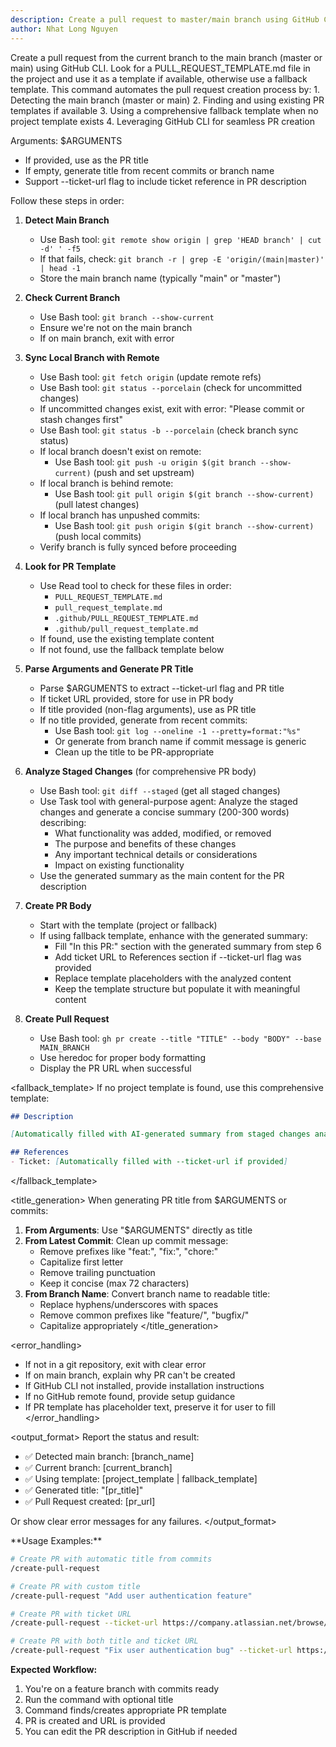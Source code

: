 ```yaml
---
description: Create a pull request to master/main branch using GitHub CLI with PR template support
author: Nhat Long Nguyen
---
```


<task>
Create a pull request from the current branch to the main branch (master or main) using GitHub CLI. Look for a PULL_REQUEST_TEMPLATE.md file in the project and use it as a template if available, otherwise use a fallback template.
</task>

<context>
This command automates the pull request creation process by:
1. Detecting the main branch (master or main)
2. Finding and using existing PR templates if available
3. Using a comprehensive fallback template when no project template exists
4. Leveraging GitHub CLI for seamless PR creation

Arguments: $ARGUMENTS
- If provided, use as the PR title
- If empty, generate title from recent commits or branch name
- Support --ticket-url flag to include ticket reference in PR description
</context>

<instructions>
Follow these steps in order:

1. **Detect Main Branch**
   - Use Bash tool: `git remote show origin | grep 'HEAD branch' | cut -d' ' -f5`
   - If that fails, check: `git branch -r | grep -E 'origin/(main|master)' | head -1`
   - Store the main branch name (typically "main" or "master")

2. **Check Current Branch**
   - Use Bash tool: `git branch --show-current`
   - Ensure we're not on the main branch
   - If on main branch, exit with error

3. **Sync Local Branch with Remote**
   - Use Bash tool: `git fetch origin` (update remote refs)
   - Use Bash tool: `git status --porcelain` (check for uncommitted changes)
   - If uncommitted changes exist, exit with error: "Please commit or stash changes first"
   - Use Bash tool: `git status -b --porcelain` (check branch sync status)
   - If local branch doesn't exist on remote:
     - Use Bash tool: `git push -u origin $(git branch --show-current)` (push and set upstream)
   - If local branch is behind remote:
     - Use Bash tool: `git pull origin $(git branch --show-current)` (pull latest changes)
   - If local branch has unpushed commits:
     - Use Bash tool: `git push origin $(git branch --show-current)` (push local commits)
   - Verify branch is fully synced before proceeding

4. **Look for PR Template**
   - Use Read tool to check for these files in order:
     - `PULL_REQUEST_TEMPLATE.md`
     - `pull_request_template.md`
     - `.github/PULL_REQUEST_TEMPLATE.md`
     - `.github/pull_request_template.md`
   - If found, use the existing template content
   - If not found, use the fallback template below

5. **Parse Arguments and Generate PR Title**
   - Parse $ARGUMENTS to extract --ticket-url flag and PR title
   - If ticket URL provided, store for use in PR body
   - If title provided (non-flag arguments), use as PR title
   - If no title provided, generate from recent commits:
     - Use Bash tool: `git log --oneline -1 --pretty=format:"%s"`
     - Or generate from branch name if commit message is generic
     - Clean up the title to be PR-appropriate

6. **Analyze Staged Changes** (for comprehensive PR body)
   - Use Bash tool: `git diff --staged` (get all staged changes)
   - Use Task tool with general-purpose agent: Analyze the staged changes and generate a concise summary (200-300 words) describing:
     - What functionality was added, modified, or removed
     - The purpose and benefits of these changes
     - Any important technical details or considerations
     - Impact on existing functionality
   - Use the generated summary as the main content for the PR description

7. **Create PR Body**
   - Start with the template (project or fallback)
   - If using fallback template, enhance with the generated summary:
     - Fill "In this PR:" section with the generated summary from step 6
     - Add ticket URL to References section if --ticket-url flag was provided
     - Replace template placeholders with the analyzed content
     - Keep the template structure but populate it with meaningful content

8. **Create Pull Request**
   - Use Bash tool: `gh pr create --title "TITLE" --body "BODY" --base MAIN_BRANCH`
   - Use heredoc for proper body formatting
   - Display the PR URL when successful
</instructions>

<fallback_template>
If no project template is found, use this comprehensive template:

```markdown
## Description

[Automatically filled with AI-generated summary from staged changes analysis]

## References
- Ticket: [Automatically filled with --ticket-url if provided]
```
</fallback_template>

<title_generation>
When generating PR title from $ARGUMENTS or commits:

1. **From Arguments**: Use "$ARGUMENTS" directly as title
2. **From Latest Commit**: Clean up commit message:
   - Remove prefixes like "feat:", "fix:", "chore:"
   - Capitalize first letter
   - Remove trailing punctuation
   - Keep it concise (max 72 characters)
3. **From Branch Name**: Convert branch name to readable title:
   - Replace hyphens/underscores with spaces
   - Remove common prefixes like "feature/", "bugfix/"
   - Capitalize appropriately
</title_generation>

<error_handling>
- If not in a git repository, exit with clear error
- If on main branch, explain why PR can't be created
- If GitHub CLI not installed, provide installation instructions
- If no GitHub remote found, provide setup guidance
- If PR template has placeholder text, preserve it for user to fill
</error_handling>

<output_format>
Report the status and result:
- ✅ Detected main branch: [branch_name]
- ✅ Current branch: [current_branch] 
- ✅ Using template: [project_template | fallback_template]
- ✅ Generated title: "[pr_title]"
- ✅ Pull Request created: [pr_url]

Or show clear error messages for any failures.
</output_format>

<examples>
**Usage Examples:**

```bash
# Create PR with automatic title from commits
/create-pull-request

# Create PR with custom title
/create-pull-request "Add user authentication feature"

# Create PR with ticket URL
/create-pull-request --ticket-url https://company.atlassian.net/browse/PROJ-123

# Create PR with both title and ticket URL
/create-pull-request "Fix user authentication bug" --ticket-url https://company.atlassian.net/browse/PROJ-456
```

**Expected Workflow:**
1. You're on a feature branch with commits ready
2. Run the command with optional title
3. Command finds/creates appropriate PR template  
4. PR is created and URL is provided
5. You can edit the PR description in GitHub if needed
</examples>